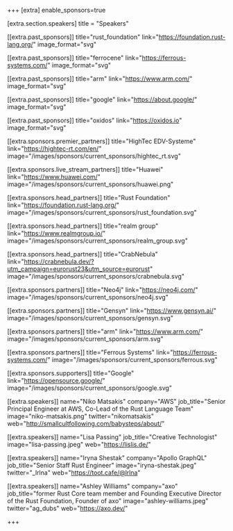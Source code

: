 +++
[extra]
	enable_sponsors=true

[extra.section.speakers]
	title = "Speakers"

[[extra.past_sponsors]]
	title="rust_foundation"
	link="https://foundation.rust-lang.org/"
	image_format="svg"

[[extra.past_sponsors]]
	title="ferrocene"
	link="https://ferrous-systems.com/"
	image_format="svg"

[[extra.past_sponsors]]
	title="arm"
	link="https://www.arm.com/"
	image_format="svg"

[[extra.past_sponsors]]
	title="google"
	link="https://about.google/"
	image_format="svg"

[[extra.past_sponsors]]
	title="oxidos"
	link="https://oxidos.io"
	image_format="svg"

[[extra.sponsors.premier_partners]]
	title="HighTec EDV-Systeme"
	link="https://hightec-rt.com/en/"
	image="/images/sponsors/current_sponsors/hightec_rt.svg"

[[extra.sponsors.live_stream_partners]]
	title="Huawei"
	link="https://www.huawei.com/"
	image="/images/sponsors/current_sponsors/huawei.png"

[[extra.sponsors.head_partners]]
	title="Rust Foundation"
	link="https://foundation.rust-lang.org/"
	image="/images/sponsors/current_sponsors/rust_foundation.svg"

[[extra.sponsors.head_partners]]
	title="realm group"
	link="https://www.realmgroup.io/"
	image="/images/sponsors/current_sponsors/realm_group.svg"

[[extra.sponsors.head_partners]]
	title="CrabNebula"
	link="https://crabnebula.dev/?utm_campaign=eurorust23&utm_source=eurorust"
	image="/images/sponsors/current_sponsors/crabnebula.svg"

[[extra.sponsors.partners]]
	title="Neo4j"
	link="https://neo4j.com/"
	image="/images/sponsors/current_sponsors/neo4j.svg"

[[extra.sponsors.partners]]
	title="Gensyn"
	link="https://www.gensyn.ai/"
	image="/images/sponsors/current_sponsors/gensyn.svg"

[[extra.sponsors.partners]]
	title="arm"
	link="https://www.arm.com/"
	image="/images/sponsors/current_sponsors/arm.svg"

[[extra.sponsors.partners]]
	title="Ferrous Systems"
	link="https://ferrous-systems.com/"
	image="/images/sponsors/current_sponsors/ferrous.svg"

[[extra.sponsors.supporters]]
	title="Google"
	link="https://opensource.google/"
	image="/images/sponsors/current_sponsors/google.svg"

[[extra.speakers]]
	name="Niko Matsakis"
	company="AWS"
	job_title="Senior Principal Engineer at AWS, Co-Lead of the Rust Language Team"
	image="niko-matsakis.png"
	twitter="nikomatsakis"
	web="http://smallcultfollowing.com/babysteps/about/"

[[extra.speakers]]
	name="Lisa Passing"
	job_title="Creative Technologist"
	image="lisa-passing.jpeg"
	web="https://lislis.de/"

[[extra.speakers]]
	name="Iryna Shestak"
	company="Apollo GraphQL"
	job_title="Senior Staff Rust Engineer"
	image="iryna-shestak.jpeg"
	twitter="_lrlna"
	web="https://toot.cafe/@lrlna"

[[extra.speakers]]
	name="Ashley Williams"
	company="axo"
	job_title="former Rust Core team member and Founding Executive Director of the Rust Foundation, Founder of axo"
	image="ashley-williams.jpeg"
	twitter="ag_dubs"
	web="https://axo.dev/"

+++

